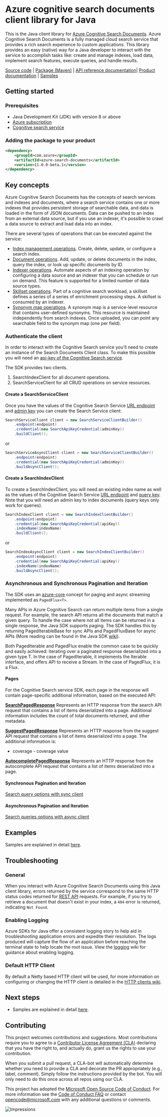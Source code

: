 # Azure cognitive search documents client library for Java

This is the Java client library for [Azure Cognitive Search Documents](https://docs.microsoft.com/en-us/rest/api/searchservice/).
Azure Cognitive Search Documents is a fully managed cloud search service that provides a rich search experience to custom applications.
This library provides an easy (native) way for a Java developer to interact with the service to accomplish tasks like: 
create and manage indexes, load data, implement search features, execute queries, and handle results.

[Source code][source_code] | [Package (Maven)][package] | [API reference documentation][api_documentation]| [Product documentation][search_docs] | [Samples][samples]

## Getting started

### Prerequisites

- Java Development Kit (JDK) with version 8 or above
- [Azure subscription][azure_subscription]
- [Cognitive search service][search]

### Adding the package to your product

[//]: # ({x-version-update-start;com.azure:azure-search-documents;current})
```xml
<dependency>
    <groupId>com.azure</groupId>
    <artifactId>azure-search-documents</artifactId>
    <version>11.0.0-beta.1</version>
</dependency>
```
[//]: # ({x-version-update-end})

## Key concepts

Azure Cognitive Search Documents has the concepts of search services and indexes and documents, where a search service contains 
one or more indexes that provides persistent storage of searchable data, and data is loaded in the form of JSON documents. 
Data can be pushed to an index from an external data source, but if you use an indexer, it's possible to crawl a data 
source to extract and load data into an index.

There are several types of operations that can be executed against the service:

-   [Index management operations](https://docs.microsoft.com/en-us/rest/api/searchservice/index-operations). Create, delete, update, or configure a search index.
-   [Document operations](https://docs.microsoft.com/en-us/rest/api/searchservice/document-operations). Add, update, or delete documents in the index, query the index, or look up specific documents by ID.
-   [Indexer operations](https://docs.microsoft.com/en-us/rest/api/searchservice/indexer-operations). Automate aspects of an indexing operation by configuring a data source and an indexer that you can schedule or run on demand. This feature is supported for a limited number of data source types.
-   [Skillset operations](https://docs.microsoft.com/en-us/rest/api/searchservice/skillset-operations). Part of a cognitive search workload, a skillset defines a series of a series of enrichment processing steps. A skillset is consumed by an indexer.
-   [Synonym map operations](https://docs.microsoft.com/en-us/rest/api/searchservice/synonym-map-operations). A synonym map is a service-level resource that contains user-defined synonyms. This resource is maintained independently from search indexes. Once uploaded, you can point any searchable field to the synonym map (one per field).

### Authenticate the client

In order to interact with the Cognitive Search service you'll need to create an instance of the Search Documents Client class. 
To make this possible you will need an [api-key of the Cognitive Search service](https://docs.microsoft.com/en-us/azure/search/search-security-api-keys).

The SDK provides two clients.

1. SearchIndexClient for all document operations.
2. SearchServiceClient for all CRUD operations on service resources.

#### Create a SearchServiceClient

Once you have the values of the Cognitive Search Service [URL endpoint](https://docs.microsoft.com/en-us/azure/search/search-create-service-portal#get-a-key-and-url-endpoint) 
and [admin key](https://docs.microsoft.com/en-us/azure/search/search-security-api-keys) you can create the Search Service client:

<!-- embedme ./src/samples/java/com/azure/search/ReadmeSamples.java#L31-L34 -->
```Java
SearchServiceClient client = new SearchServiceClientBuilder()
    .endpoint(endpoint)
    .credential(new SearchApiKeyCredential(adminKey))
    .buildClient();
```

or

<!-- embedme ./src/samples/java/com/azure/search/ReadmeSamples.java#L38-L41 -->
```Java
SearchServiceAsyncClient client = new SearchServiceClientBuilder()
    .endpoint(endpoint)
    .credential(new SearchApiKeyCredential(adminKey))
    .buildAsyncClient();
```

#### Create a SearchIndexClient

To create a SearchIndexClient, you will need an existing index name as well as the values of the Cognitive Search Service 
[URL endpoint](https://docs.microsoft.com/en-us/azure/search/search-create-service-portal#get-a-key-and-url-endpoint) and 
[query key](https://docs.microsoft.com/en-us/azure/search/search-security-api-keys).
Note that you will need an admin key to index documents (query keys only work for queries).

<!-- embedme ./src/samples/java/com/azure/search/ReadmeSamples.java#L45-L49 -->
```Java
SearchIndexClient client = new SearchIndexClientBuilder()
    .endpoint(endpoint)
    .credential(new SearchApiKeyCredential(apiKey))
    .indexName(indexName)
    .buildClient();
```

or

<!-- embedme ./src/samples/java/com/azure/search/ReadmeSamples.java#L53-L57 -->
```Java
SearchIndexAsyncClient client = new SearchIndexClientBuilder()
    .endpoint(endpoint)
    .credential(new SearchApiKeyCredential(apiKey))
    .indexName(indexName)
    .buildAsyncClient();
```

### Asynchronous and Synchronous Pagination and Iteration

The SDK uses an [azure-core](https://github.com/Azure/azure-sdk-for-java/blob/master/sdk/core/azure-core/README.md) concept for paging and async streaming implemented as `PagedFlux<T>`.

Many APIs in Azure Cognitive Search can return multiple items from a single request. For example, the search API returns all the documents that match a given query. To handle the case where not all items can be returned in a single response, the Java SDK supports paging.
The SDK handles this by returning PagedIterableBase for sync APIs and PagedFluxBase for async APIs (More reading can be found in the Java SDK [wiki](https://github.com/Azure/azure-sdk-for-java/wiki/Pagination-and-Iteration)).

Both PagedIterable and PagedFlux enable the common case to be quickly and easily achieved: iterating over a paginated response deserialized into a given type T. In the case of PagedIterable, it implements the Iterable interface, and offers API to receive a Stream. In the case of PagedFlux, it is a Flux.

#### Pages

For the Cognitive Search service SDK, each page in the response will contain page-specific additional information, based on the executed API:

**[SearchPagedResponse](src/main/java/com/azure/search/util/SearchPagedResponse.java)**
Represents an HTTP response from the search API request that contains a list of items deserialized into a page. Additional information includes the count of total documents returned, and other metadata.

**[SuggestPagedResponse](src/main/java/com/azure/search/util/SuggestPagedResponse.java)**
Represents an HTTP response from the suggest API request that contains a list of items deserialized into a page. The additional information is:

-   coverage - coverage value

**[AutocompletePagedResponse](src/main/java/com/azure/search/util/AutocompletePagedResponse.java)**
Represents an HTTP response from the autocomplete API request that contains a list of items deserialized into a page.

#### Synchronous Pagination and Iteration

[Search query options with sync client](src/samples/java/com/azure/search/SearchOptionsExample.java)

#### Asynchronous Pagination and Iteration

[Search queries options with async client](src/samples/java/com/azure/search/SearchOptionsAsyncExample.java)

## Examples

Samples are explained in detail [here][samples_readme].

## Troubleshooting

### General

When you interact with Azure Cognitive Search Documents using this Java client library, errors returned by the service correspond 
to the same HTTP status codes returned for [REST API][rest_api] requests. For example, if you try to retrieve a document 
that doesn't exist in your index, a `404` error is returned, indicating `Not Found`.

### Enabling Logging

Azure SDKs for Java offer a consistent logging story to help aid in troubleshooting application errors and expedite 
their resolution. The logs produced will capture the flow of an application before reaching the terminal state to help 
locate the root issue. View the [logging][logging] wiki for guidance about enabling logging.

### Default HTTP Client

By default a Netty based HTTP client will be used, for more information on configuring or changing the HTTP client is 
detailed in the [HTTP clients wiki](https://github.com/Azure/azure-sdk-for-java/wiki/HTTP-clients).

## Next steps

- Samples are explained in detail [here][samples_readme].

## Contributing

This project welcomes contributions and suggestions. Most contributions require you to agree to a 
[Contributor License Agreement (CLA)][cla] declaring that you have the right to, and actually do, grant us the rights 
to use your contribution.

When you submit a pull request, a CLA-bot will automatically determine whether you need to provide a CLA and decorate 
the PR appropriately (e.g., label, comment). Simply follow the instructions provided by the bot. You will only need to 
do this once across all repos using our CLA.

This project has adopted the [Microsoft Open Source Code of Conduct][coc]. For more information see the [Code of Conduct FAQ][coc_faq] 
or contact [opencode@microsoft.com][coc_contact] with any additional questions or comments.

<!-- LINKS -->

[api_documentation]: https://aka.ms/java-docs
[search]: https://azure.microsoft.com/en-us/services/search/
[search_docs]: https://docs.microsoft.com/en-us/azure/search/
[azure_subscription]: https://azure.microsoft.com/free
[maven]: https://maven.apache.org/
[package]: https://search.maven.org/artifact/com.azure/azure-search-documents
[samples]: src/samples/java/com/azure/search
[samples_readme]: src/samples/README.md
[source_code]: src
[logging]: https://github.com/Azure/azure-sdk-for-java/wiki/Logging-with-Azure-SDK
[cla]: https://cla.microsoft.com
[coc]: https://opensource.microsoft.com/codeofconduct/
[coc_faq]: https://opensource.microsoft.com/codeofconduct/faq/
[coc_contact]: mailto:opencode@microsoft.com
[add_headers_from_context_policy]: https://github.com/Azure/azure-sdk-for-java/blob/master/sdk/core/azure-core/src/main/java/com/azure/core/http/policy/AddHeadersFromContextPolicy.java
[rest_api]: https://docs.microsoft.com/en-us/rest/api/searchservice/http-status-codes

![Impressions](https://azure-sdk-impressions.azurewebsites.net/api/impressions/azure-sdk-for-java%2Fsdk%2Fsearch%2Fazure-search-documents%2FREADME.png)
